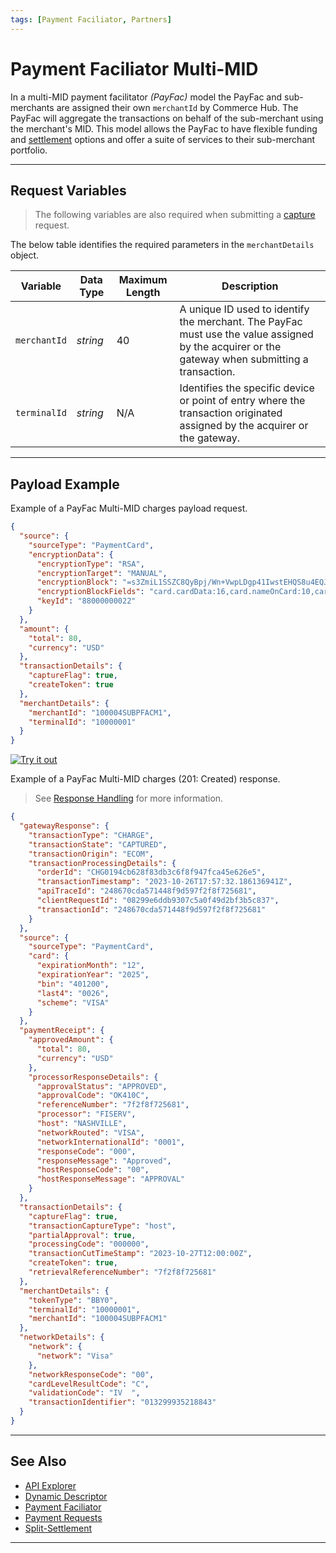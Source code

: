 ```yaml
---
tags: [Payment Faciliator, Partners]
---
```


# Payment Faciliator Multi-MID

In a multi-MID payment facilitator *(PayFac)* model the PayFac and sub-merchants are assigned their own `merchantId` by Commerce Hub. The PayFac will aggregate the transactions on behalf of the sub-merchant using the merchant's MID. This model allows the PayFac to have flexible funding and [settlement](?path=docs/Resources/Guides/Partners/PFAC/Split-Settlement.md) options and offer a suite of services to their sub-merchant portfolio.

---

## Request Variables

<!-- theme: info -->
> The following variables are also required when submitting a [capture](?path=docs/Resources/API-Documents/Payments/Capture.md) request.

<!--
type: tab
titles: merchantDetails, dynamicDescriptor
-->

The below table identifies the required parameters in the `merchantDetails` object.

| Variable | Data Type| Maximum Length | Description |
| --------- | ---------- | -------- | ----- |
| `merchantId` | *string* | 40 | A unique ID used to identify the merchant. The PayFac must use the value assigned by the acquirer or the gateway when submitting a transaction. |
| `terminalId` | *string* | N/A | Identifies the specific device or point of entry where the transaction originated assigned by the acquirer or the gateway. |

<!-- type: tab-end -->

---

## Payload Example

<!--
type: tab
title: Request, Response
-->

Example of a PayFac Multi-MID charges payload request.

```json
{
  "source": {
    "sourceType": "PaymentCard",
    "encryptionData": {
      "encryptionType": "RSA",
      "encryptionTarget": "MANUAL",
      "encryptionBlock": "=s3ZmiL1SSZC8QyBpj/Wn+VwpLDgp41IwstEHQS8u4EQJ....",
      "encryptionBlockFields": "card.cardData:16,card.nameOnCard:10,card.expirationMonth:2,card.expirationYear:4,card.securityCode:3",
      "keyId": "88000000022"
    }
  },
  "amount": {
    "total": 80,
    "currency": "USD"
  },
  "transactionDetails": {
    "captureFlag": true,
    "createToken": true
  },
  "merchantDetails": {
    "merchantId": "100004SUBPFACM1",
    "terminalId": "10000001"
  }
}

```

[![Try it out](../../../../assets/images/button.png)](../api/?type=post&payments-vas/v1/accounts/gift-cards)

<!--
type: tab
-->

Example of a PayFac Multi-MID charges (201: Created) response.

<!-- theme: info -->
> See [Response Handling](?path=docs/Resources/Guides/Response-Codes/Response-Handling.md) for more information.

```json
{
  "gatewayResponse": {
    "transactionType": "CHARGE",
    "transactionState": "CAPTURED",
    "transactionOrigin": "ECOM",
    "transactionProcessingDetails": {
      "orderId": "CHG0194cb628f83db3c6f8f947fca45e626e5",
      "transactionTimestamp": "2023-10-26T17:57:32.186136941Z",
      "apiTraceId": "248670cda571448f9d597f2f8f725681",
      "clientRequestId": "08299e6ddb9307c5a0f49d2bf3b5c837",
      "transactionId": "248670cda571448f9d597f2f8f725681"
    }
  },
  "source": {
    "sourceType": "PaymentCard",
    "card": {
      "expirationMonth": "12",
      "expirationYear": "2025",
      "bin": "401200",
      "last4": "0026",
      "scheme": "VISA"
    }
  },
  "paymentReceipt": {
    "approvedAmount": {
      "total": 80,
      "currency": "USD"
    },
    "processorResponseDetails": {
      "approvalStatus": "APPROVED",
      "approvalCode": "OK410C",
      "referenceNumber": "7f2f8f725681",
      "processor": "FISERV",
      "host": "NASHVILLE",
      "networkRouted": "VISA",
      "networkInternationalId": "0001",
      "responseCode": "000",
      "responseMessage": "Approved",
      "hostResponseCode": "00",
      "hostResponseMessage": "APPROVAL"
    }
  },
  "transactionDetails": {
    "captureFlag": true,
    "transactionCaptureType": "host",
    "partialApproval": true,
    "processingCode": "000000",
    "transactionCutTimeStamp": "2023-10-27T12:00:00Z",
    "createToken": true,
    "retrievalReferenceNumber": "7f2f8f725681"
  },
  "merchantDetails": {
    "tokenType": "BBY0",
    "terminalId": "10000001",
    "merchantId": "100004SUBPFACM1"
  },
  "networkDetails": {
    "network": {
      "network": "Visa"
    },
    "networkResponseCode": "00",
    "cardLevelResultCode": "C",
    "validationCode": "IV  ",
    "transactionIdentifier": "013299935218843"
  }
}

```

<!-- type: tab-end -->

---

## See Also

- [API Explorer](../api/?type=post&path=/payments/v1/charges)
- [Dynamic Descriptor](?path=docs/Resources/Guides/Dynamic-Descriptor.md)
- [Payment Faciliator](?path=docs/Resources/Guides/Partners/PFAC/Payment-Faciliator.md)
- [Payment Requests](?path=docs/Resources/API-Documents/Payments/Payments.md)
- [Split-Settlement](?path=docs/Resources/Guides/Partners/PFAC/Split-Settlement.md)

---
